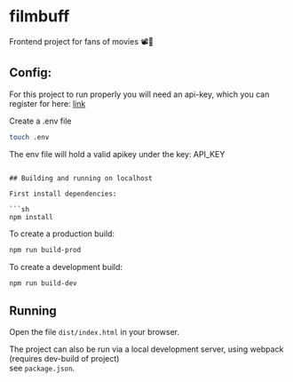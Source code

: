 # filmbuff

Frontend project for fans of movies 📽🍿

## Config:

For this project to run properly you will need an api-key, which you can register for here: [link](http://www.omdbapi.com/apikey.aspx)

Create a .env file

```sh
touch .env
```

The env file will hold a valid apikey under the key: API_KEY

```

## Building and running on localhost

First install dependencies:

```sh
npm install
```

To create a production build:

```sh
npm run build-prod
```

To create a development build:

```sh
npm run build-dev
```

## Running

Open the file `dist/index.html` in your browser.

The project can also be run via a local development server, using webpack (requires dev-build of project)  
see `package.json`.
